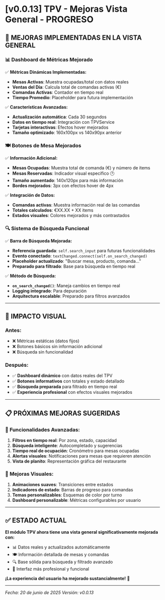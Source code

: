 # [v0.0.13] TPV - Mejoras Vista General - PROGRESO

## 🎯 **MEJORAS IMPLEMENTADAS EN LA VISTA GENERAL**

### 📊 **Dashboard de Métricas Mejorado**

✅ **Métricas Dinámicas Implementadas:**
- **Mesas Activas**: Muestra ocupadas/total con datos reales
- **Ventas del Día**: Calcula total de comandas activas (€)
- **Comandas Activas**: Contador en tiempo real
- **Tiempo Promedio**: Placeholder para futura implementación

✅ **Características Avanzadas:**
- **Actualización automática**: Cada 30 segundos
- **Datos en tiempo real**: Integración con TPVService
- **Tarjetas interactivas**: Efectos hover mejorados
- **Tamaño optimizado**: 160x100px vs 140x90px anterior

### 🍽️ **Botones de Mesa Mejorados**

✅ **Información Adicional:**
- **Mesas Ocupadas**: Muestra total de comanda (€) y número de items
- **Mesas Reservadas**: Indicador visual específico 🕐
- **Tamaño aumentado**: 140x120px para más información
- **Bordes mejorados**: 3px con efectos hover de 4px

✅ **Integración de Datos:**
- **Comandas activas**: Muestra información real de las comandas
- **Totales calculados**: €XX.XX + XX items
- **Estados visuales**: Colores mejorados y más contrastados

### 🔍 **Sistema de Búsqueda Funcional**

✅ **Barra de Búsqueda Mejorada:**
- **Referencia guardada**: `self.search_input` para futuras funcionalidades
- **Evento conectado**: `textChanged.connect(self.on_search_changed)`
- **Placeholder actualizado**: "Buscar mesa, producto, comanda..."
- **Preparado para filtrado**: Base para búsqueda en tiempo real

✅ **Método de Búsqueda:**
- **`on_search_changed()`**: Maneja cambios en tiempo real
- **Logging integrado**: Para depuración
- **Arquitectura escalable**: Preparado para filtros avanzados

---

## 🚀 **IMPACTO VISUAL**

### Antes:
- ❌ Métricas estáticas (datos fijos)
- ❌ Botones básicos sin información adicional
- ❌ Búsqueda sin funcionalidad

### Después:
- ✅ **Dashboard dinámico** con datos reales del TPV
- ✅ **Botones informativos** con totales y estado detallado
- ✅ **Búsqueda preparada** para filtrado en tiempo real
- ✅ **Experiencia profesional** con efectos visuales mejorados

---

## 📋 **PRÓXIMAS MEJORAS SUGERIDAS**

### 🔮 **Funcionalidades Avanzadas:**
1. **Filtros en tiempo real**: Por zona, estado, capacidad
2. **Búsqueda inteligente**: Autocompletado y sugerencias
3. **Tiempo real de ocupación**: Cronómetro para mesas ocupadas
4. **Alertas visuales**: Notificaciones para mesas que requieren atención
5. **Vista de planito**: Representación gráfica del restaurante

### 🎨 **Mejoras Visuales:**
1. **Animaciones suaves**: Transiciones entre estados
2. **Indicadores de estado**: Barras de progreso para comandas
3. **Temas personalizables**: Esquemas de color por turno
4. **Dashboard personalizable**: Métricas configurables por usuario

---

## ✅ **ESTADO ACTUAL**

**El módulo TPV ahora tiene una vista general significativamente mejorada con:**
- 📊 Datos reales y actualizados automáticamente
- 🍽️ Información detallada de mesas y comandas
- 🔍 Base sólida para búsqueda y filtrado avanzado
- 🎨 Interfaz más profesional y funcional

**¡La experiencia del usuario ha mejorado sustancialmente!** 🎉

---

*Fecha: 20 de junio de 2025*
*Versión: v0.0.13*

